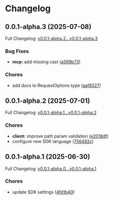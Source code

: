# Changelog

## 0.0.1-alpha.3 (2025-07-08)

Full Changelog: [v0.0.1-alpha.2...v0.0.1-alpha.3](https://github.com/jamalla/merchant-categories-sdk/compare/v0.0.1-alpha.2...v0.0.1-alpha.3)

### Bug Fixes

* **mcp:** add missing cast ([a589b73](https://github.com/jamalla/merchant-categories-sdk/commit/a589b7333fba905d58fc8fa027808b2a8cb58cd5))


### Chores

* add docs to RequestOptions type ([aaf8327](https://github.com/jamalla/merchant-categories-sdk/commit/aaf832783bb1cdd751ad25ba7f34be50146f4f0f))

## 0.0.1-alpha.2 (2025-07-01)

Full Changelog: [v0.0.1-alpha.1...v0.0.1-alpha.2](https://github.com/jamalla/merchant-categories-sdk/compare/v0.0.1-alpha.1...v0.0.1-alpha.2)

### Chores

* **client:** improve path param validation ([e2018df](https://github.com/jamalla/merchant-categories-sdk/commit/e2018df06c2a2bbd1b901983d16c43c5c388e393))
* configure new SDK language ([756482c](https://github.com/jamalla/merchant-categories-sdk/commit/756482c4c0283d6a841960cac8b83c1caa1b00b0))

## 0.0.1-alpha.1 (2025-06-30)

Full Changelog: [v0.0.1-alpha.0...v0.0.1-alpha.1](https://github.com/jamalla/merchant-categories-sdk/compare/v0.0.1-alpha.0...v0.0.1-alpha.1)

### Chores

* update SDK settings ([4fd1b40](https://github.com/jamalla/merchant-categories-sdk/commit/4fd1b4098460850b55db73fd92cf2e2d729637a7))
